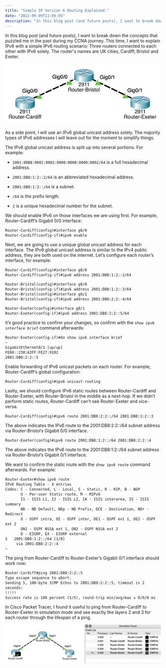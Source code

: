```yaml
---
title: "Simple IP Version 6 Routing Explained."
date: "2022-09-09T11:09:05"
description: "In this blog post (and future posts), I want to break down the concepts that puzzled me in the past during my CCNA journey."
---
```

In this blog post (and future posts), I want to break down the concepts that puzzled me in the past during my CCNA journey. This time, I want to explain IPv6 with a simple IPv6 routing scenario: Three routers connected to each other with IPv6 solely. The router's names are UK cities, Cardiff, Bristol and Exeter.

![Three routers connected to eachother with IPv6 in Cisco Packet Tracer](./images/setup.png)

As a side point, I will use an IPv6 global unicast address solely. The majority types of IPv6 addresses I will leave out for the moment to simplify things.

The IPv6 global unicast address is split up into several portions. For example:

* `2001:0DB8:0001:0002:0000:0000:0000:0002/64` is a full hexadecimal address.

* `2001:DB8:1:2::2/64` is an abbreviated hexadecimal address.

* `2001:DB8:1:2::/64` is a subnet.

* `/64` is the prefix length.

* `2` is a unique hexadecimal number for the subnet.

We should enable IPv6 on those interfaces we are using first. For example, Router-Cardiff’s Gigabit 0/0 interface:
```
Router-Cardiff(config)#interface g0/0
Router-Cardiff(config-if)#ipv6 enable
```

Next, we are going to use a unique global unicast address for each interface. The IPv6 global unicast address is similar to the IPv4 public address, they are both used on the internet. Let’s configure each router’s interface, for example:
```
Router-Cardiff(config)#interface g0/0
Router-Cardiff(config-if)#ipv6 address 2001:DB8:1:2::2/64
```
```
Router-Bristol(config)#interface g0/0
Router-Bristol(config-if)#ipv6 address 2001:DB8:1:2::3/64
Router-Bristol(config)#interface g0/1
Router-Bristol(config-if)#ipv6 address 2001:DB8:2:2::4/64
```
```
Router-Exeter(config)#interface g0/1
Router-Exeter(config-if)#ipv6 address 2001:DB8:2:2::5/64
```

It’s good practice to confirm your changes, so confirm with the ```show ipv6 interface brief``` command afterwards:
```
Router-Exeter(config-if)#do show ipv6 interface brief
~
GigabitEthernet0/1 [up/up]
FE80::230:A3FF:FE27:9102
2001:DB8:2:2::5
```

Enable forwarding of IPv6 unicast packets on each router. For example, Router-Cardiff’s global configuration:
```
Router-Cardiff(config)#ipv6 unicast-routing
```

Lastly, we should configure IPv6 static routes between Router-Cardiff and Router-Exeter, with Router-Bristol in the middle as a next-hop. If we didn’t perform static routes, Router-Cardiff can’t see Router-Exeter and vice-versa.
```
Router-Cardiff(config)#ipv6 route 2001:DB8:2:2::/64 2001:DB8:1:2::3
```
The above indicates the IPv6 route to the 2001:DB8:2:2::/64 subnet address via Router-Bristol’s Gigabit 0/0 interface.

```
Router-Exeter(config)#ipv6 route 2001:DB8:1:2::/64 2001:DB8:2:2::4
```
The above indicates the IPv6 route to the 2001:DB8:1:2::/64 subnet address via Router-Bristol’s Gigabit 0/1 interface.

We want to confirm the static route with the ```show ipv6 route``` command afterwards. For example:
```
Router-Exeter#show ipv6 route
IPv6 Routing Table - 4 entries
Codes: C - Connected, L - Local, S - Static, R - RIP, B - BGP
       U - Per-user Static route, M - MIPv6
       I1 - ISIS L1, I2 - ISIS L2, IA - ISIS interarea, IS - ISIS summary
       ND - ND Default, NDp - ND Prefix, DCE - Destination, NDr - Redirect
       O - OSPF intra, OI - OSPF inter, OE1 - OSPF ext 1, OE2 - OSPF ext 2
       ON1 - OSPF NSSA ext 1, ON2 - OSPF NSSA ext 2
       D - EIGRP, EX - EIGRP external
S   2001:DB8:1:2::/64 [1/0]
     via 2001:DB8:2:2::4
~
```

The ping from Router-Cardiff to Router-Exeter’s Gigabit 0/1 interface should work now:
```
Router-Cardiff#ping 2001:DB8:2:2::5
Type escape sequence to abort.
Sending 5, 100-byte ICMP Echos to 2001:DB8:2:2::5, timeout is 2 seconds:
!!!!!
Success rate is 100 percent (5/5), round-trip min/avg/max = 0/0/0 ms
```
In Cisco Packet Tracer, I found it useful to ping from Router-Cardiff to Router-Exeter in simulation mode and see exactly the layers 2 and 3 for each router through the lifespan of a ping.

![Ping from Router-Cardiff to Router-Exeter in simulation mode](./images/simulation-mode.png)